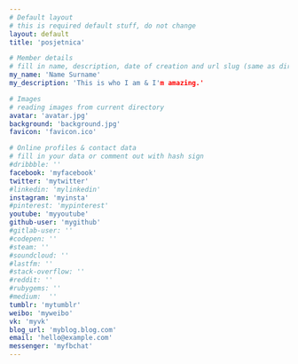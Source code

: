 ```yaml
---
# Default layout
# this is required default stuff, do not change
layout: default
title: 'posjetnica'

# Member details
# fill in name, description, date of creation and url slug (same as directory name)
my_name: 'Name Surname'
my_description: 'This is who I am & I'm amazing.'

# Images
# reading images from current directory
avatar: 'avatar.jpg'
background: 'background.jpg'
favicon: 'favicon.ico'

# Online profiles & contact data
# fill in your data or comment out with hash sign
#dribbble: ''
facebook: 'myfacebook'
twitter: 'mytwitter'
#linkedin: 'mylinkedin'
instagram: 'myinsta'
#pinterest: 'mypinterest'
youtube: 'myyoutube'
github-user: 'mygithub'
#gitlab-user: ''
#codepen: ''
#steam: ''
#soundcloud: ''
#lastfm: ''
#stack-overflow: ''
#reddit: ''
#rubygems: ''
#medium:  ''
tumblr: 'mytumblr'
weibo: 'myweibo'
vk: 'myvk'
blog_url: 'myblog.blog.com'
email: 'hello@example.com'
messenger: 'myfbchat'
---
```

